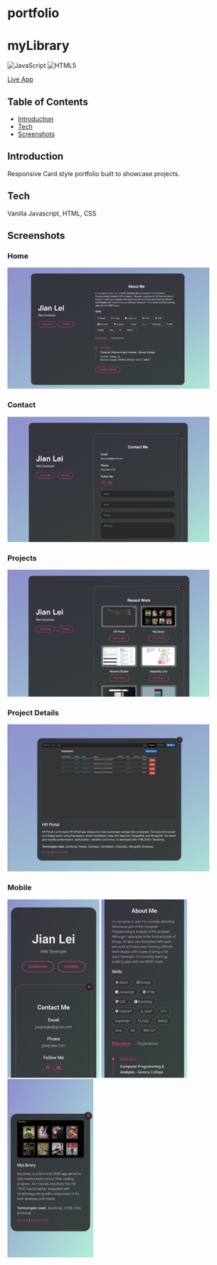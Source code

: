 # portfolio
# myLibrary
![JavaScript](https://img.shields.io/badge/javascript-%23323330.svg?style=for-the-badge&logo=javascript&logoColor=%23F7DF1E)
![HTML5](https://img.shields.io/badge/html5-%23E34F26.svg?style=for-the-badge&logo=html5&logoColor=white)

<a href="https://jianylei.com">Live App</a>

## Table of Contents
- [Introduction](#introduction)
- [Tech](#tech)
- [Screenshots](#screenshots)
## Introduction
Responsive Card style portfolio built to showcase projects.
## Tech
Vanilla Javascript, HTML, CSS

## Screenshots
### Home
<p>
    <img src="demo-ss/home.png" width="90%">
</p>

### Contact
<p>
    <img src="demo-ss/contact.png" width="90%">
</p>

### Projects
<p>
    <img src="demo-ss/portfolio.png" width="90%">
</p>

### Project Details
<p>
    <img src="demo-ss/detailed.png" width="90%">
</p>

### Mobile
<p>
    <img src="demo-ss/mobile1.jpg" height="400px">
    <img src="demo-ss/mobile2.jpg" height="400px">
    <img src="demo-ss/mobile3.jpg" height="400px">
</p>
<p>
    
</p>

